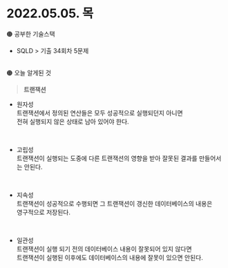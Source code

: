 # 2022.05.05. 목

🟠 공부한 기술스택  
- SQLD > 기출 34회차 5문제
<br><br>

🟠 오늘 알게된 것

> **트랜잭션**
> 
- 원자성  
트랜잭션에서 정의된 연산들은 모두 성공적으로 실행되던지 아니면  
전혀 실행되지 않은 상태로 남아 있어야 한다.
<br>

- 고립성  
트랜잭션이 실행되는 도중에 다른 트랜잭션의 영향을 받아 잘못된 결과를 만들어서는 안된다.  
<br>

- 지속성   
트랜잭션이 성공적으로 수행되면 그 트랜잭션이 갱신한 데이터베이스의 내용은   
영구적으로 저장된다.
<br>

- 일관성  
트랜잭션이 실행 되기 전의 데이터베이스 내용이 잘못되어 있지 않다면   
트랜잭션이 실행된 이후에도 데이터베이스의 내용에 잘못이 있으면 안된다.
<br>
